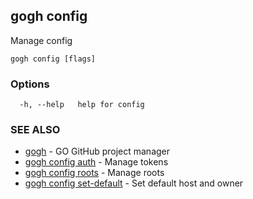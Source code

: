 ## gogh config

Manage config

```
gogh config [flags]
```

### Options

```
  -h, --help   help for config
```

### SEE ALSO

* [gogh](gogh.md)	 - GO GitHub project manager
* [gogh config auth](gogh_config_auth.md)	 - Manage tokens
* [gogh config roots](gogh_config_roots.md)	 - Manage roots
* [gogh config set-default](gogh_config_set-default.md)	 - Set default host and owner

